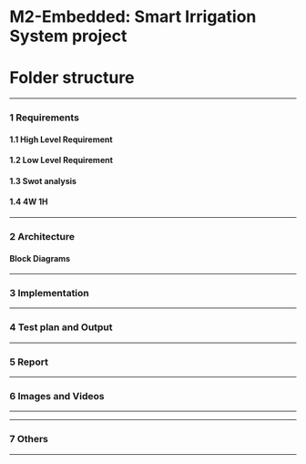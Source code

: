# M2-Embedded: Smart Irrigation System project 

# Folder structure
----------------------------------------------------------------------------------------------------------------------------------------------------------
### 1 Requirements
#### 1.1 High Level Requirement
#### 1.2 Low Level Requirement
#### 1.3 Swot analysis
#### 1.4 4W 1H
---------------------------------------------------------------------------------------------------------------------------------------------------------------------------------
### 2 Architecture
####  Block Diagrams

---------------------------------------------------------------------------------------------------------------------------------------------------------------------------------
### 3 Implementation

---------------------------------------------------------------------------------------------------------------------------------------------------------------------------------
### 4  Test plan and Output 
---------------------------------------------------------------------------------------------------------------------------------------------------------------------------------
### 5 Report
---------------------------------------------------------------------------------------------------------------------------------------------------------------------------------
### 6 Images and Videos
---------------------------------------------------------------------------------------------------------------------------------------------------------------------------------
---------------------------------------------------------------------------------------------------------------------------------------------------------------------------------
### 7 Others
---------------------------------------------------------------------------------------------------------------------------------------------------------------------------------


